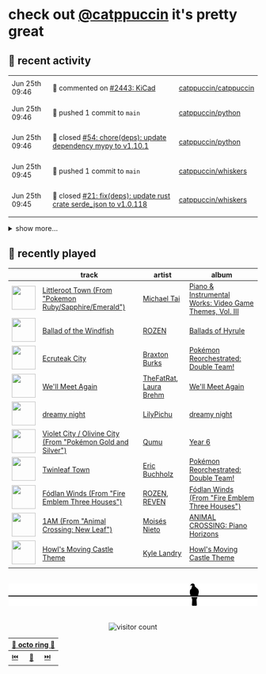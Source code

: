 # check out [@catppuccin](https://github.com/catppuccin) it's pretty great

## 📅 recent activity

<!-- SCRIPT:REPLACE:GITHUB -->
<table>
<tbody>
<tr>
<td><span title='2024-06-25T09:46:56+00:00'>Jun 25th 09:46</span></td>
<td>

💬 commented on [#2443: KiCad](https://github.com/catppuccin/catppuccin/issues/2443)

</td>
<td>

[catppuccin/catppuccin](https://github.com/catppuccin/catppuccin)

</td>
</tr>
<tr>
<td><span title='2024-06-25T09:46:06+00:00'>Jun 25th 09:46</span></td>
<td>

🚢 pushed 1 commit to `main`

</td>
<td>

[catppuccin/python](https://github.com/catppuccin/python)

</td>
</tr>
<tr>
<td><span title='2024-06-25T09:46:06+00:00'>Jun 25th 09:46</span></td>
<td>

🎉 closed [#54: chore(deps): update dependency mypy to v1.10.1](https://github.com/catppuccin/python/pull/54)

</td>
<td>

[catppuccin/python](https://github.com/catppuccin/python)

</td>
</tr>
<tr>
<td><span title='2024-06-25T09:45:42+00:00'>Jun 25th 09:45</span></td>
<td>

🚢 pushed 1 commit to `main`

</td>
<td>

[catppuccin/whiskers](https://github.com/catppuccin/whiskers)

</td>
</tr>
<tr>
<td><span title='2024-06-25T09:45:42+00:00'>Jun 25th 09:45</span></td>
<td>

🎉 closed [#21: fix(deps): update rust crate serde_json to v1.0.118](https://github.com/catppuccin/whiskers/pull/21)

</td>
<td>

[catppuccin/whiskers](https://github.com/catppuccin/whiskers)

</td>
</tr>
</tbody>
</table>

<details>
<summary>show more...</summary>
<table>
<tbody>
<tr>
<td><span title='2024-06-22T09:33:32+00:00'>Jun 22nd 09:33</span></td>
<td>

💬 commented on [#8: Add __pycache__ to gitignore](https://github.com/catppuccin/qutebrowser/pull/8)

</td>
<td>

[catppuccin/qutebrowser](https://github.com/catppuccin/qutebrowser)

</td>
</tr>
<tr>
<td><span title='2024-06-22T09:33:29+00:00'>Jun 22nd 09:33</span></td>
<td>

🎉 closed [#8: Add __pycache__ to gitignore](https://github.com/catppuccin/qutebrowser/pull/8)

</td>
<td>

[catppuccin/qutebrowser](https://github.com/catppuccin/qutebrowser)

</td>
</tr>
<tr>
<td><span title='2024-06-22T09:33:30+00:00'>Jun 22nd 09:33</span></td>
<td>

🚢 pushed 1 commit to `main`

</td>
<td>

[catppuccin/qutebrowser](https://github.com/catppuccin/qutebrowser)

</td>
</tr>
<tr>
<td><span title='2024-06-22T09:14:37+00:00'>Jun 22nd 09:14</span></td>
<td>

🎉 closed [#18: fix(deps): update rust crate clap_complete to v4.5.6](https://github.com/catppuccin/catwalk/pull/18)

</td>
<td>

[catppuccin/catwalk](https://github.com/catppuccin/catwalk)

</td>
</tr>
<tr>
<td><span title='2024-06-22T09:14:37+00:00'>Jun 22nd 09:14</span></td>
<td>

🚢 pushed 1 commit to `main`

</td>
<td>

[catppuccin/catwalk](https://github.com/catppuccin/catwalk)

</td>
</tr>
<tr>
<td><span title='2024-06-22T09:12:09+00:00'>Jun 22nd 09:12</span></td>
<td>

🚢 pushed 1 commit to `main`

</td>
<td>

[catppuccin/python](https://github.com/catppuccin/python)

</td>
</tr>
<tr>
<td><span title='2024-06-22T09:12:08+00:00'>Jun 22nd 09:12</span></td>
<td>

🎉 closed [#53: chore(deps): update dependency ruff to v0.4.10](https://github.com/catppuccin/python/pull/53)

</td>
<td>

[catppuccin/python](https://github.com/catppuccin/python)

</td>
</tr>
<tr>
<td><span title='2024-06-18T13:34:01+00:00'>Jun 18th 13:34</span></td>
<td>

🚢 pushed 1 commit to `main`

</td>
<td>

[catppuccin/python](https://github.com/catppuccin/python)

</td>
</tr>
<tr>
<td><span title='2024-06-18T13:27:35+00:00'>Jun 18th 13:27</span></td>
<td>

🚢 pushed 1 commit to `main`

</td>
<td>

[catppuccin/python](https://github.com/catppuccin/python)

</td>
</tr>
<tr>
<td><span title='2024-06-18T13:21:28+00:00'>Jun 18th 13:21</span></td>
<td>

🚢 pushed 1 commit to `main`

</td>
<td>

[catppuccin/python](https://github.com/catppuccin/python)

</td>
</tr>
<tr>
<td><span title='2024-06-18T13:21:28+00:00'>Jun 18th 13:21</span></td>
<td>

🎉 closed [#51: chore(main): release 2.3.0](https://github.com/catppuccin/python/pull/51)

</td>
<td>

[catppuccin/python](https://github.com/catppuccin/python)

</td>
</tr>
<tr>
<td><span title='2024-06-18T13:19:43+00:00'>Jun 18th 13:19</span></td>
<td>

🚢 pushed 1 commit to `main`

</td>
<td>

[catppuccin/python](https://github.com/catppuccin/python)

</td>
</tr>
<tr>
<td><span title='2024-06-18T13:19:43+00:00'>Jun 18th 13:19</span></td>
<td>

🎉 closed [#50: ci: prepare for release-please workflow](https://github.com/catppuccin/python/pull/50)

</td>
<td>

[catppuccin/python](https://github.com/catppuccin/python)

</td>
</tr>
<tr>
<td><span title='2024-06-18T13:19:16+00:00'>Jun 18th 13:19</span></td>
<td>

🚀 opened [#50: ci: prepare for release-please workflow](https://github.com/catppuccin/python/pull/50)

</td>
<td>

[catppuccin/python](https://github.com/catppuccin/python)

</td>
</tr>
</tbody>
</table>
</details>
<!-- SCRIPT:REPLACE:GITHUB -->

## 🎵 recently played

<!-- SCRIPT:REPLACE:SPOTIFY -->
| | track | artist | album |
| - | - | - | - |
| <img src="https://i.scdn.co/image/ab67616d000048512ebf422967424f8aeca4de1a" width="48" height="48"> | [Littleroot Town (From "Pokemon Ruby/Sapphire/Emerald")](https://open.spotify.com/track/2CRWG8hTIV0b5kSWMTVMU0) | [Michael Tai](https://open.spotify.com/artist/5NLlq8IzOUuqDYGPxoPkSC) | [Piano & Instrumental Works: Video Game Themes, Vol. III](https://open.spotify.com/track/2CRWG8hTIV0b5kSWMTVMU0) |
| <img src="https://i.scdn.co/image/ab67616d00004851826bb8027b667ca05e120261" width="48" height="48"> | [Ballad of the Windfish](https://open.spotify.com/track/2LIOduN0xKa3MUQ2sfXH4k) | [ROZEN](https://open.spotify.com/artist/1uca08INg3Te4jR7g1khYN) | [Ballads of Hyrule](https://open.spotify.com/track/2LIOduN0xKa3MUQ2sfXH4k) |
| <img src="https://i.scdn.co/image/ab67616d0000485172a15f5ce99b6ba4aa68b9f8" width="48" height="48"> | [Ecruteak City](https://open.spotify.com/track/4Q28DqNxUjuZ5s3AH1xA1R) | [Braxton Burks](https://open.spotify.com/artist/1U2GH2NLt30RW9bnJEvcgM) | [Pokémon Reorchestrated: Double Team!](https://open.spotify.com/track/4Q28DqNxUjuZ5s3AH1xA1R) |
| <img src="https://i.scdn.co/image/ab67616d00004851eb3785a0c33439fb09e39f97" width="48" height="48"> | [We'll Meet Again](https://open.spotify.com/track/0saGACKtFP1ZVW4Nd4IkCw) | [TheFatRat](https://open.spotify.com/artist/3OKg7YbOIatODzkRIbLJR4), [Laura Brehm](https://open.spotify.com/artist/7ddnIV2r4SLjuwyGlgLIWt) | [We'll Meet Again](https://open.spotify.com/track/0saGACKtFP1ZVW4Nd4IkCw) |
| <img src="https://i.scdn.co/image/ab67616d000048510d367a15b6d10f584ee8e9c4" width="48" height="48"> | [dreamy night](https://open.spotify.com/track/3NyxWuYU0s2GA6oZgDRQep) | [LilyPichu](https://open.spotify.com/artist/6maAVJxVTGW1xA3LokpQm8) | [dreamy night](https://open.spotify.com/track/3NyxWuYU0s2GA6oZgDRQep) |
| <img src="https://i.scdn.co/image/ab67616d0000485140baf4dd6b252ba0943afdc9" width="48" height="48"> | [Violet City / Olivine City (From "Pokémon Gold and Silver")](https://open.spotify.com/track/1c80ll9jWnf4qoiWcfMFQc) | [Qumu](https://open.spotify.com/artist/0LzeyDrlLtuyBqMSBN4z3U) | [Year 6](https://open.spotify.com/track/1c80ll9jWnf4qoiWcfMFQc) |
| <img src="https://i.scdn.co/image/ab67616d0000485172a15f5ce99b6ba4aa68b9f8" width="48" height="48"> | [Twinleaf Town](https://open.spotify.com/track/7FvmEO3G4pHQS0NKKdv1UK) | [Eric Buchholz](https://open.spotify.com/artist/4ZrCpw3hfGJyukG3aRRvPq) | [Pokémon Reorchestrated: Double Team!](https://open.spotify.com/track/7FvmEO3G4pHQS0NKKdv1UK) |
| <img src="https://i.scdn.co/image/ab67616d000048511fe983975db85cbc9582e12c" width="48" height="48"> | [Fódlan Winds (From "Fire Emblem Three Houses")](https://open.spotify.com/track/18iv3wDwKkZPUFdwbVJCrf) | [ROZEN](https://open.spotify.com/artist/1uca08INg3Te4jR7g1khYN), [REVEN](https://open.spotify.com/artist/0HkAo9ToUOTrxpWDaP5r2L) | [Fódlan Winds (From "Fire Emblem Three Houses")](https://open.spotify.com/track/18iv3wDwKkZPUFdwbVJCrf) |
| <img src="https://i.scdn.co/image/ab67616d000048513203086ffed8d4e8470eb2dc" width="48" height="48"> | [1AM (From "Animal Crossing: New Leaf")](https://open.spotify.com/track/2duDyQa5BkHU2CCNed5dqA) | [Moisés Nieto](https://open.spotify.com/artist/6i5jeqNyrzyfDwIiAfNdyF) | [ANIMAL CROSSING: Piano Horizons](https://open.spotify.com/track/2duDyQa5BkHU2CCNed5dqA) |
| <img src="https://i.scdn.co/image/ab67616d00004851bc9baf3b5bdfdc215df5b1ce" width="48" height="48"> | [Howl's Moving Castle Theme](https://open.spotify.com/track/3Hc7Su1AVaynKEkwSZopbN) | [Kyle Landry](https://open.spotify.com/artist/0HSGaSAaBPZJq4lisoWA59) | [Howl's Moving Castle Theme](https://open.spotify.com/track/3Hc7Su1AVaynKEkwSZopbN) |

<!-- SCRIPT:REPLACE:SPOTIFY -->

<br>

<div align="center">

<picture>
    <source media="(prefers-color-scheme: light)" srcset="assets/pigeon-light.svg">
    <source media="(prefers-color-scheme: dark)" srcset="assets/pigeon-dark.svg">
    <img alt="pigeon sitting on a wire" src="assets/pigeon-light.svg">
</picture>

<br>
<br>

![visitor count](https://profile-counter.glitch.me/backwardspy/count.svg)

<table>
    <thead>
        <th colspan="3"><a href="https://octo-ring.com">🐙 octo ring 🐙</a></th>
    </thead>
    <tbody>
        <td><a href="https://octo-ring.com/p/backwardspy/prev">⏮️</a></td>
        <td><a href="https://octo-ring.com/p/backwardspy/random">🔀</a></td>
        <td><a href="https://octo-ring.com/p/backwardspy/next">⏭️</a></td>
    </tbody>
</table>

</div>
